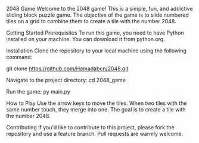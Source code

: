 2048 Game 
Welcome to the 2048 game! This is a simple, fun, and addictive sliding block puzzle game. The objective of the game is to slide numbered tiles on a grid to combine them to create a tile with the number 2048.

Getting Started Prerequisites To run this game, you need to have Python installed on your machine. You can download it from python.org.

Installation Clone the repository to your local machine using the following command:

git clone https://github.com/Hamadabcn/2048.git

Navigate to the project directory: cd 2048_game

Run the game: py main.py

How to Play Use the arrow keys to move the tiles. When two tiles with the same number touch, they merge into one. The goal is to create a tile with the number 2048.

Contributing If you'd like to contribute to this project, please fork the repository and use a feature branch. Pull requests are warmly welcome.
